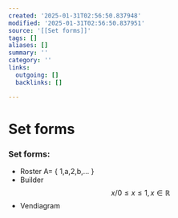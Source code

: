 ```yaml
---
created: '2025-01-31T02:56:50.837948'
modified: '2025-01-31T02:56:50.837951'
source: '[[Set forms]]'
tags: []
aliases: []
summary: ''
category: ''
links:
  outgoing: []
  backlinks: []

---
```


# Set forms

### Set forms:
- Roster A= { 1,a,2,b,... } 
- Builder $$x/ 0\leq x\leq1,x\in\mathbb{R}$$
- Vendiagram